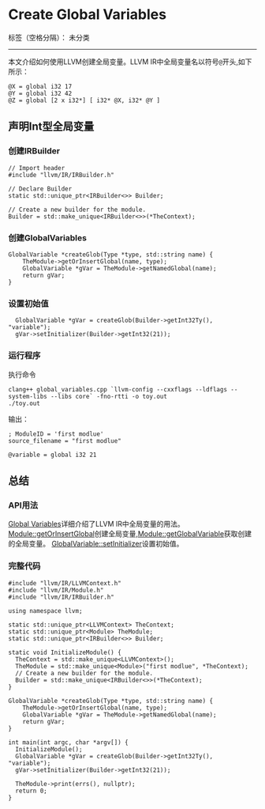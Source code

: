 # Create Global Variables

标签（空格分隔）： 未分类

---

本文介绍如何使用LLVM创建全局变量。LLVM IR中全局变量名以符号`@`开头,如下所示：
```
@X = global i32 17
@Y = global i32 42
@Z = global [2 x i32*] [ i32* @X, i32* @Y ]
```
## 声明Int型全局变量
### 创建IRBuilder
```
// Import header
#include "llvm/IR/IRBuilder.h"

// Declare Builder
static std::unique_ptr<IRBuilder<>> Builder;

// Create a new builder for the module.
Builder = std::make_unique<IRBuilder<>>(*TheContext);
```

### 创建GlobalVariables
```
GlobalVariable *createGlob(Type *type, std::string name) {
    TheModule->getOrInsertGlobal(name, type);
    GlobalVariable *gVar = TheModule->getNamedGlobal(name);
    return gVar;
}
```

### 设置初始值
```
  GlobalVariable *gVar = createGlob(Builder->getInt32Ty(), "variable");
  gVar->setInitializer(Builder->getInt32(21));
```
### 运行程序
执行命令
```
clang++ global_variables.cpp `llvm-config --cxxflags --ldflags --system-libs --libs core` -fno-rtti -o toy.out
./toy.out
```
输出：
```
; ModuleID = 'first modlue'
source_filename = "first modlue"

@variable = global i32 21
```

## 总结
### API用法
[Global Variables](https://llvm.org/docs/LangRef.html#globalvars)详细介绍了LLVM IR中全局变量的用法。
[ Module::getOrInsertGlobal](https://llvm.org/doxygen/classllvm_1_1Module.html#abd8f7242df6ecb10f429c4d39403c334)创建全局变量,[Module::getGlobalVariable](https://llvm.org/doxygen/classllvm_1_1Module.html#aeb548ad4e336f7f3d3cc91578b5de0a8)获取创建的全局变量。
[ GlobalVariable::setInitializer](https://llvm.org/doxygen/classllvm_1_1GlobalVariable.html#a095f8f031d99ce3c0b25478713293dea)设置初始值。
### 完整代码
```
#include "llvm/IR/LLVMContext.h"
#include "llvm/IR/Module.h"
#include "llvm/IR/IRBuilder.h"

using namespace llvm;

static std::unique_ptr<LLVMContext> TheContext;
static std::unique_ptr<Module> TheModule;
static std::unique_ptr<IRBuilder<>> Builder;

static void InitializeModule() {
  TheContext = std::make_unique<LLVMContext>();
  TheModule = std::make_unique<Module>("first modlue", *TheContext);
  // Create a new builder for the module.
  Builder = std::make_unique<IRBuilder<>>(*TheContext);
}

GlobalVariable *createGlob(Type *type, std::string name) {
    TheModule->getOrInsertGlobal(name, type);
    GlobalVariable *gVar = TheModule->getNamedGlobal(name);
    return gVar;
}

int main(int argc, char *argv[]) {
  InitializeModule();
  GlobalVariable *gVar = createGlob(Builder->getInt32Ty(), "variable");
  gVar->setInitializer(Builder->getInt32(21));

  TheModule->print(errs(), nullptr);
  return 0;
}
```



